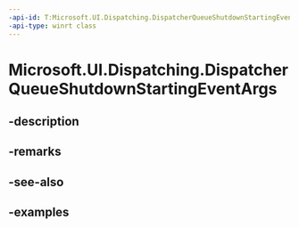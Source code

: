 ```yaml
---
-api-id: T:Microsoft.UI.Dispatching.DispatcherQueueShutdownStartingEventArgs
-api-type: winrt class
---
```


# Microsoft.UI.Dispatching.DispatcherQueueShutdownStartingEventArgs

<!--
public sealed class DispatcherQueueShutdownStartingEventArgs
-->


## -description

## -remarks

## -see-also

## -examples


